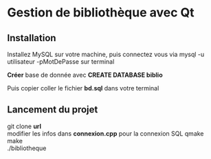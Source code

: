 # Gestion de  bibliothèque avec Qt

## Installation

Installez MySQL sur votre machine, puis connectez vous via 
mysql -u utilisateur -pMotDePasse sur terminal

**Créer** base de donnée avec **CREATE DATABASE biblio**

Puis copier coller le fichier **bd.sql** dans votre terminal 

## Lancement du projet

git clone **url**  
modifier les infos dans **connexion.cpp** pour la connexion SQL
qmake  
make  
./bibliotheque
